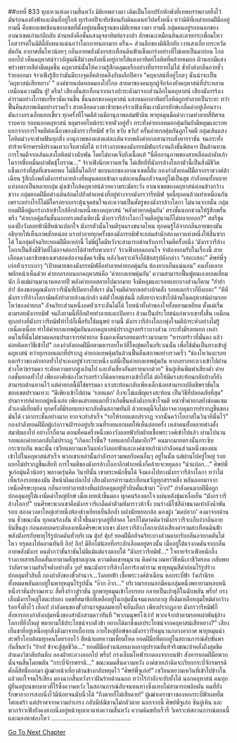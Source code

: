 ##บทที่ 833 หุบเหวแห่งความสิ้นหวัง
มิติเทพลวงตา เดิมเป็นโลกปรักหักพังที่เทพบรรพกาลทิ้งไว้ มันร่อนลงยังฟ้าและดินที่อยู่ใกล้ ทุกร้อยปีจะทับซ้อนกับดินแดนทวีปครั้งหนึ่ง
ทว่ามิติที่เหล่ายอดฝีมืออยู่ยามนี้ คือขอบเขตซ้อนขอบเขตที่ตั้งอยู่บนพื้นฐานของมิติเทพลวงตา
ยามนี้ กลุ่มคนอยู่รอบนอกของอาณาเขตเก่าแก่ลึกลับ ด้านหลังคือชั้นแสงดุจอาทิตย์แรงกล้า ลักษณะเหมือนหินละลายกระเพื่อมไหว
ไอสวรรค์ในมิติลี้ลับหนาแน่นกว่าโลกภายนอกมาก
ครืน~
ส่วนลึกของมิติลึกลับ เงาแสงเกี่ยวกระหวัดตัดกัน อากาศสั่นไหวน้อยๆ กลิ่นอายพลังมังกรสะเทือนดินฟ้าแข็งแกร่งอย่างที่ไม่เคยเป็นมาก่อน
ไกลออกไป เห็นคฤหาสน์ราวอัญมณีสีม่วงหลังหนึ่งอยู่ภายใต้แสงอาทิตย์โลหิตที่คล้ายหมอก ผิวนอกมีแสงพร่างพรายสีดำมืดผุดขึ้น
คฤหาสน์นั้นให้ความรู้สึกคลุมเครืออย่างที่บรรยายไม่ได้ ซ้ำยังส่งกลิ่นอายชั่วร้ายออกมา
จ้าวเฟิงรู้สึกว่ามันมีบางจุดที่คล้ายคลึงกับผลึกปีศาจ
“คฤหาสน์ที่อยู่ไกลๆ นั่นน่าจะเป็น ‘คฤหาสน์เสียหยาง’ ”
องค์ชายแปดทอดมองไปไกล
สายตาของคนทุกผู้จับจ้องยังคฤหาสน์ที่ประหลาดเหมือนความฝัน
ฮู่! ครืน!
เสียงสั่นสะเทือนจากแรงปะทะดังมาจากส่วนลึกในคฤหาสน์ เสียงมังกรร้องคำรามอย่างโกรธเกรี้ยวชัดเจนขึ้น
ชั้นนอกของคฤหาสน์ แสงหมอกอาทิตย์โลหิตถูกทำลายเป็นระยะ ทว่าฟื้นคืนสภาพเดิมอย่างรวดเร็ว
สายเลือดดวงตาซ้ายของจ้าวเฟิงเห็นเงามังกรยักษ์เกล็ดดำอยู่เลือนราง มันกางกรงเล็บแยกเขี้ยว ทุกครั้งที่โจมตีล้วนมีอานุภาพถล่มฟ้าดิน พายุหมุนมืดดำกวาดทำลายสี่ทิศจนราบคาบ
รอบนอกคฤหาสน์ หลุมรอยไหม้กระจายตัวอยู่ทั่ว
กระทั่งค่ายกลหมอกคุ้มกันยังมีหลุมและรอยแยกจากการโจมตีต่อเนื่องของมังกรวารีทมิฬ
ขวับ ขวับ ขวับ!
ครั้นค่ายกลคุ้มกันถูกโจมตี กลุ่มเส้นแสงโลหิตม่วงจะฟาดฟันทุกสิ่ง
อานุภาพของแสงแต่ละเส้นจากพลังค่ายกลสามารถสังหารราชัน จนกระทั่งทำร้ายจักรพรรดิปราณเทวะเจ็บสาหัสได้
ทว่าร่างกายของมังกรทมิฬแกร่งจนถึงขั้นพิสดาร ฝืนต้านทานการโจมตีจากเส้นแสงโลหิตม่วงนับพัน โดยไม่บาดเจ็บถึงเนื้อแท้
“นี่คืออานุภาพของสายเลือดลำดับเก้าในรายชื่อหมื่นเผ่าพันธุ์โบราณ...”
จ้าวเฟิงนึกหวาดหวั่น
ไม่เสียทีที่มังกรล้างโลกาตัวนี้เป็นสิ่งมีชีวิตแข็งแกร่งที่สุดที่เขาเคยพบ ไม่มีอื่นใดอีก!
ขอบนอกของอาณาเขตลี้ลับ
กองกำลังยอดฝีมือจากราชวงศ์ต้าเฉียน รู้สึกถึงพลังมังกรทำลายล้างที่หมุนตลบเข้ามา แต่ละคนตื่นกลัวจนอยู่ไม่เป็นสุข
กำลังคนทั้งหลายแบ่งออกเป็นหลายกลุ่ม มุ่งเข้าใกล้คฤหาสน์ด้วยความระมัดระวัง
อาณาเขตของคฤหาสน์ค่อนข้างกว้างขวาง
กลุ่มยอดฝีมือต่างเดินอ้อมไปยังตำแหน่งที่อยู่ห่างจากมังกรวารีทมิฬ
จุดนี้ทุกคนล้วนทำเหมือนกัน
เพราะอย่างไรก็ไม่มีใครอยากกระตุ้นจุดสนใจและความเป็นศัตรูของมังกรล้างโลกา
ไม่นานจากนั้น
กลุ่มยอดฝีมือผู้แกร่งกล้าเข้าใกล้อีกด้านหนึ่งของคฤหาสน์ ‘พลังค่ายกลคุ้มกัน’ ตรงชั้นนอกชวนให้รู้สึกพรั่นพรึง
“ค่ายกลคุ้มกันชั้นนอกทรงพลังเพียงนี้ มังกรวารีล้างโลกาโจมตีอยู่นานก็ไม่ทลายออก?”
สตรีชุดแดงฝั่งวังลอยฟ้ามีสีหน้าแปลกใจ
มังกรตัวนั้นโจมตีรุนแรงขนาดไหน ทุกคนรู้ได้จากกลิ่นอายของมัน
อธิบายให้เห็นภาพสักหน่อย แรงทำลายทุกครั้งของมังกรทมิฬจะถล่มสำนักสองดาวแห่งหนึ่งให้สิ้นซากได้
ในกลุ่มอัจฉริยะยอดฝีมือเหล่านี้ ไม่มีผู้ใดมีหวังจะสามารถต้านรับการโจมตีครั้งหนึ่ง
‘มังกรวารีล้างโลกาเป็นสิ่งมีชีวิตที่ไม่อาจต่อกรได้สำหรับพวกเรา’
จ้าวเฟิงทอดถอนใจ จำต้องยอมรับในเรื่องนี้
สายเลือดดวงตาซ้ายของเขาสอดส่องจนชัดแจ้งขึ้น หลังวิเคราะห์จึงได้ข้อสรุปดังกล่าว
“เฮอะเฮอะ”
ศิษย์พี่จูเก๋อหัวเราะเบาๆ “เป้าหมายของมังกรทมิฬคือทำลายค่ายกลคุ้มกัน ต้องยากเย็นแน่นอน”
คนทั้งหลายพยักหน้าเห็นด้วย
ค่ายกลรอบนอกคฤหาสน์คือ ‘ค่ายกลเทพคุ้มกัน’ ความสามารถฟื้นฟูตนเองยอดเยี่ยมนัก ถึงแม้ผ่านมานานหลายปี พลังค่ายกลสลายไปมากมาย จึงมีหลุมและรอยแยกบางส่วนก็ตาม
“ฮ่าฮ่าฮ่า! ต้องขอบคุณมังกรวารีนั่นที่เปิดทางให้เรา มันโจมตีค่ายกลอย่างบ้าคลั่ง รอยแตกร้าวก็ยิ่งเยอะ”
“หึหึ มังกรวารีล้างโลกามีพลังทำลายล้างแก่กล้า แต่ตัวใหญ่เช่นนี้ กลับยากจะเข้าไปด้านในคฤหาสน์ผ่านรอยโหว่ของค่ายกล”
อัจฉริยะส่วนหนึ่งอดหัวเราะลั่นไม่ได้ ใบหน้าทั้งลำพองใจทั้งหยามเหยียด
ตั้งแต่เริ่มตามรอยมังกรทมิฬ จนถึงยามนี้ที่อีกฝ่ายทำลายและเปิดทาง ล้วนเป็นประโยชน์แก่พวกเขาทั้งสิ้น
เหมือนทุกอย่างที่มังกรวารีทมิฬทำไปก็เพื่อรับใช้มนุษย์
ยามนี้
มังกรวารีล้างโลกาพุ่งโจมตีบ้าระห่ำอย่างไม่รู้เหน็ดเหนื่อย ทำให้ค่ายกลเทพคุ้มกันนอกคฤหาสน์ปรากฏรอยร้าวบางส่วน กระทั่งมีรอยแยก
เหล่าคนในที่นั้นไม่ขาดแคลนปรมาจารย์ค่ายกล ซึ่งมองเห็นรอยแตกร้าวมากมาย
“หารอยร้าวที่มั่นคง แล้วค่อยคิดหาวิธีเข้าไป”
กองกำลังยอดฝีมือตามหารอยโหว่ที่ใหญ่พอในบริเวณนั้น เพื่อใช้มันเป็นทางเข้าสู่คฤหาสน์
ทว่าทุกรอยแตกที่ปรากฏ ค่ายกลเทพคุ้มกันล้วนฟื้นคืนสภาพอย่างรวดเร็ว
“ช่องโหว่และรอยแตกร้าวของค่ายกลทั่วไปจะคงอยู่ช่วงระยะหนึ่ง แต่นี่เป็นค่ายกลเทพคุ้มกัน หากอยากทะลวงเข้าไปผ่านช่วงโหว่ธรรมดา ระดับความยากสูงเกินไป และยังเสี่ยงอันตรายมากด้วย”
ซินอู๋เหินพึมพำเสียงต่ำ
ค่ายกลชั้นยอดทั่วไป เพียงอาศัยช่องโหว่รอยร้าวก็คิดหาหนทางเข้าไปได้ ต่อให้มีแรงสะท้อนกลับบ้างก็ยังสามารถต้านทานไว้
แต่ค่ายกลนี้มิใช่ธรรมดา แรงสะท้อนกลับเพียงเล็กน้อยสามารถปลิดชีพราชันในขอบเขตปราณเทวะ
“มีเพียงเข้าไปผ่าน ‘รอยแตก’ ถึงจะไม่เผชิญแรงสะท้อน เป็นวิธีที่ปลอดภัยที่สุด”
ปรมาจารย์ค่ายกลผู้หนึ่งเอ่ย
เพียงแต่รอยแตกที่ว่าเกิดขึ้นหลังมังกรเข้าโจมตี หนำซ้ำค่ายกลยังซ่อมแซมตัวเองดีเยี่ยมยิ่ง ทุกครั้งที่มีรอยแยกจะกลับคืนสภาพทันที
ด้วยเหตุนี้จึงไม่อาจควบคุมการปรากฏขึ้นของมันได้ เวลากระชั้นอย่างมาก ยากจะทำสำเร็จ
“รอให้รอยแตกปรากฏ จากนั้นคว้าโอกาสในวินาทีนั้นไว้”
กองกำลังยอดฝีมือผู้เก่งกาจเฝ้ารออยู่บริเวณที่รอยแยกเผยให้เห็นบ่อยครั้ง
เหล่าคนทั้งหลายต่างตั้งสมาธิมองไป
อย่างไรก็ตาม
ตอนที่คนครึ่งหนึ่งของวังลอยฟ้ากับฝ่ายเชื้อพระวงศ์เข้าไปแล้ว ผ่านไปนาน รอยแตกค่ายกลกลับไม่ปรากฏ
“เกิดอะไรขึ้น? รอยแตกยังไม่มาอีก?”
คนมากมายตรงนั้นกระซิบกระซาบกัน
ขณะนั้น เซวียนหยวนเหวินแห่งวังลอยฟ้าและองค์ชายเก้านำกำลังคนส่วนหนึ่งของตนเข้าไปในคฤหาสน์สำเร็จ
พวกเขาเหล่านั้นกำลังรอรวมพลกับคนอื่นๆ อยู่ในนั้น
แต่ผ่านไปครู่ใหญ่ รอยแยกไม่ปรากฏขึ้นเสียที การโจมตีของมังกรล้างโลกาอีกฟากหนึ่งก็คล้ายจะหยุดลง
“น่าแปลก...”
ศิษย์พี่จูเก๋อมุ่นคิ้วน้อยๆ พลางครุ่นคิด
วินาทีนั้น เขาตระหนักขึ้นได้ จึงมองไปทางมังกรวารีล้างโลกา ทว่าไม่เห็นร่องรอยของมัน สีหน้าผิดแปลกไป
เสียงมังกรคำรามสะเทือนขวัญทุกสรรพสิ่ง พลันลอยมาจากเหนือศีรษะทุกคน กลิ่นอายทำลายล้างที่แผ่ปกคลุมอยู่ทั่วบีบคั้นเข้ามา
“อ๊าก!”
กำลังคนมากฝีมือถูกปกคลุมอยู่ใต้เงามืดดำใหญ่ยักษ์ เมื่อเงยหน้าขึ้นมอง ทุกคนร้องตกใจ แผ่นหลังชุ่มเหงื่อเย็น
“มังกรวารีล้างโลกา!”
บนศีรษะพวกเขาคือมังกรวารีเกล็ดดำตัวมหึมาราวห้าจั้ง บนร่างมีโซ่สีดำขนาดเท่าถังน้ำพันรอบ สองดวงตาใหญ่เท่าหนึ่งห้องช่างเยียบเย็นลึกล้ำ แฝงนัยหยอกล้อ มองฝูง ‘มดปลวก’ ลงมาจากด้านบน
ชั่วขณะนั้น
ทุกคนร้องลั่น หัวใจขึ้นมาจุกอยู่ที่ลำคอ
ใครก็ไม่คาดคิดว่ามังกรวารีจะเก็บงำกลิ่นอายบินขึ้นสูง ก่อนลอบลดระดับลงเหนือศีรษะพวกเขา
มังกรวารีล้างโลกาเปล่งเสียงคำรามสะเทือนดินฟ้า พลังมังกรกับพายุไร้รูปกดดันทั่วบริเวณ
ตุ้บ! ตุ้บ!
ยอดฝีมืออัจฉริยะบางส่วนแบกรับกลิ่นอายกดดันไม่ไหว ทรุดลงไปคลานทันที
อึก! อึก!
มีอีกไม่น้อยที่กระอักเลือดอยู่ตรงนั้น
เมื่ออยู่ใต้แรงกดดันจากกลิ่นอายพลังมังกร คนต่ำกว่าขั้นราชันไม่มีแม้แต่แรงตอบโต้
“มังกรวารีทมิฬ...”
ใจกายจ้าวเฟิงหนักอึ้ง ร่างกายสายเลือดสั่นเทาตามสัญชาตญาณ
ความคิดเขาหมุนวน คิดคำนวณหาวิธีหนีเอาชีวิตรอด กลับพบว่าอัตราความสำเร็จต่ำอย่างยิ่ง
วูบ!
ขณะมังกรวารีล้างโลการ้องคำราม พายุหมุนสีดำอ่อนไร้รูปร่างปกคลุมทั่วสิบลี้
กองกำลังของขั้วอำนาจ...วังลอยฟ้า เชื้อพระวงศ์ต้าเฉียน หอกระบี่ฟ้า วังเก้านิรย ทั้งหมดพลันตกอยู่ในพายุหมุนไร้รูปนั้น
“อ๊าก อ๊าก...”
บริเวณรอบนอกมีคนกลุ่มหนึ่งพยายามหลบหนี หนึ่งราชันปราณเทวะ สี่ครึ่งก้าวสู่ราชัน ถูกพายุหมุนเข้าโอบรอบ กลายเป็นเถ้าธุลีในฉับพลัน
พรึ่บ!
กรงเล็บมังกรใหญ่โตตะปบลง บดขยี้สมาชิกที่เหลืออยู่ในกลุ่มนั้นจนแหลกลาญ ที่เดิมเหลือหลุมไหม้ดำกว้างร้อยจั้งทิ้งไว้
เฮือก!
กำลังคนของขั้วอำนาจสูดลมหายใจเย็นเยือก
เพียงปรากฏกาย มังกรวารีทมิฬก็สังหารกองกำลังกลุ่มหนึ่งของสำนักสามดาวทันที
“พวกมนุษย์โง่เง่า! พวกเจ้ากล้าตามรอยเผ่าพันธุ์ล้างโลกาที่ยิ่งใหญ่ พยายามใช้ประโยชน์จากตัวข้า อยากได้มาซึ่งผลประโยชน์จากคฤหาสน์เสียหยาง?”
เสียงเย็นชาที่อยู่เหนือทุกสิ่งดังมาจากเบื้องบน
กายใหญ่ยักษ์ของมังกรวารีหมุนวนกลางอากาศ พายุหมุนน่าสะพรึงโอบล้อมทุกคนโดยรอบไว้ สีหน้าเผยความเหี้ยมโหด
ยอดฝีมือที่ตกอยู่ในสถานการณ์คับขันพากันสิ้นหวัง
“ย้าก! ข้าจะสู้สุดชีวิต...”
ยอดฝีมือส่วนน้อยเผาผลาญปราณที่แท้จริงขณะบ้าคลั่งถึงสุดขีด สำแดงวิชาลับก้นหีบ ลองฝ่าทะลวงออกไป
พรึ่บ!
กรงเล็บมโหฬารกดลงจากบนฟ้า สังหารยอดฝีมือพวกนั้นจนสิ้นโดยพลัน
“กระบี่จักรพรรดิ...”
ขณะหมดสิ้นความหวัง องค์ชายเก้าคิดจะเรียกกระบี่จักรพรรดิศักดิ์สิทธิ์ออกมา ผู้เฒ่าหน้าเหี่ยวด้านข้างกลับหยุดไว้
“ศิษย์พี่จูเก๋อ!”
เซวียนหยวนเหวินที่เข้าไปข้างในแล้วตกใจจนไร้เสียง มองฉากสิ้นหวังราวฝันร้ายด้านนอก ทว่าไร้กำลังจะยับยั้งได้
นอกคฤหาสน์ คนทุกผู้ยืนอยู่บนขอบเหวที่ไร้ซึ่งความหวัง
ในสถานการณ์อับจนหนทางซึ่งแทบไม่สามารถพลิกผัน คนที่ยังรักษาอาการสงบนิ่งไว้มีน้อยจนนับนิ้วได้
“ถึงตายก็ไม่เสียดาย!”
ผู้เฒ่าเคราขาวของหอกระบี่ฟ้าเผยยิ้มโศกเศร้า แต่ปราศจากความยำเกรง กลับมีปณิธานไม่กลัวตาย
นอกจากนี้ ศิษย์พี่จูเก๋อ ซินอู๋เหิน และพวกจ้าวเฟิงยังคงสงบนิ่งอยู่หน้าหุบเหวแห่งความสิ้นหวัง ความคิดขยับเร็วรี่ วิเคราะห์สถานการณ์ตอนนี้ และมองหาช่องโหว่
.............................................


[Go To Next Chapter]( ./71.md)